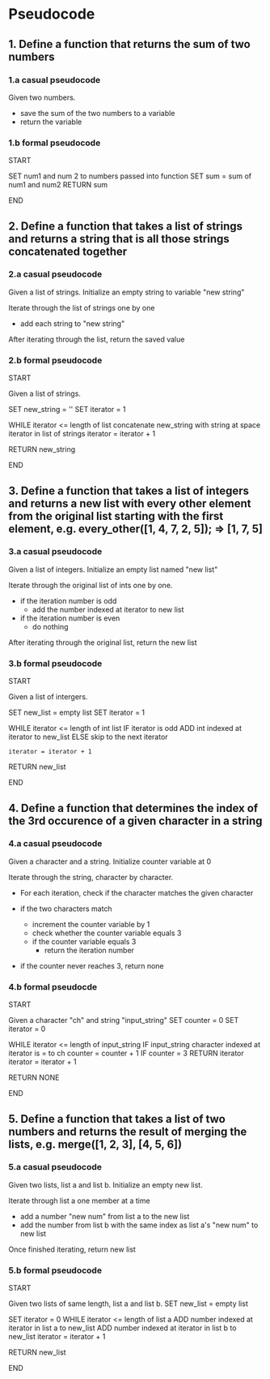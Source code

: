 # Pseudocode 

## 1. Define a function that returns the sum of two numbers
### 1.a casual pseudocode

Given two numbers.
- save the sum of the two numbers to a variable
- return the variable

### 1.b formal pseudocode

START

SET num1 and num 2 to numbers passed into function
SET sum = sum of num1 and num2
RETURN sum

END

## 2. Define a function that takes a list of strings and returns a string that is all those strings concatenated together
### 2.a casual pseudocode

Given a list of strings.
Initialize an empty string to variable "new string"

Iterate through the list of strings one by one
- add each string to "new string"

After iterating through the list, return the saved value

### 2.b formal pseudocode

START

Given a list of strings.

SET new_string = ''
SET iterator = 1

WHILE iterator <= length of list
    concatenate new_string with string at space iterator in list of strings
    iterator  = iterator + 1

RETURN new_string

END

## 3. Define a function that takes a list of integers and returns a new list with every other element from the original list starting with the first element, e.g. every_other([1, 4, 7, 2, 5]); => [1, 7, 5]
### 3.a casual pseudocode

Given a list of integers.
Initialize an empty list named "new list"

Iterate through the original list of ints one by one.
- if the iteration number is odd
    - add the number indexed at iterator to new list
- if the iteration number is even
    - do nothing

After iterating through the original list, return the new list

### 3.b formal pseudocode

START

Given a list of intergers.

SET new_list = empty list
SET iterator = 1

WHILE iterator <= length of int list
    IF iterator is odd
        ADD int indexed at iterator to new_list
    ELSE
        skip to the next iterator
    
    iterator = iterator + 1

RETURN new_list

END

## 4. Define a function that determines the index of the 3rd occurence of a given character in a string
### 4.a casual pseudocode

Given a character and a string.
Initialize counter variable at 0

Iterate through the string, character by character.
- For each iteration, check if the character matches the given character
- if the two characters match
    - increment the counter variable by 1
    - check whether the counter variable equals 3
    - if the counter variable equals 3
        - return the iteration number

- if the counter never reaches 3, return none

### 4.b formal pseudocde

START

Given a character "ch" and string "input_string"
SET counter = 0
SET iterator = 0

WHILE iterator <= length of input_string
    IF input_string character indexed at iterator is = to ch
        counter = counter + 1
        IF counter = 3
            RETURN iterator
    iterator = iterator + 1

RETURN NONE

END

## 5. Define a function that takes a list of two numbers and returns the result of merging the lists, e.g. merge([1, 2, 3], [4, 5, 6])
### 5.a casual pseudocode

Given two lists, list a and list b.
Initialize an empty new list.

Iterate through list a one member at a time
- add a number "new num" from list a to the new list
- add the number from list b with the same index as list a's "new num" to new list

Once finished iterating, return new list

### 5.b formal pseudocode

START

Given two lists of same length, list a and list b.
SET new_list = empty list

SET iterator = 0
WHILE iterator <= length of list a
    ADD number indexed at iterator in list a to new_list
    ADD number indexed at iterator in list b to new_list
    iterator = iterator + 1

RETURN new_list

END